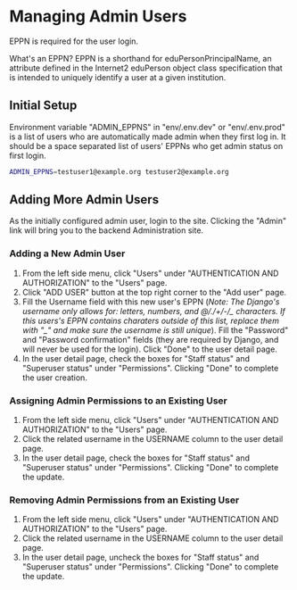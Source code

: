 # Managing Admin Users

EPPN is required for the user login.

What's an EPPN? EPPN is a shorthand for eduPersonPrincipalName, an attribute defined in the Internet2 eduPerson object class specification that is intended to uniquely identify a user at a given institution.

## Initial Setup

Environment variable "ADMIN_EPPNS" in "env/.env.dev" or "env/.env.prod" is a list of users who are automatically made admin when they first log in. It should be a space separated list of users' EPPNs who get admin status on first login.

```bash
ADMIN_EPPNS=testuser1@example.org testuser2@example.org
```

## Adding More Admin Users

As the initially configured admin user, login to the site. Clicking the "Admin" link will bring you to the backend Administration site.

### Adding a New Admin User

1. From the left side menu, click "Users" under "AUTHENTICATION AND AUTHORIZATION" to the "Users" page.
2. Click "ADD USER" button at the top right corner to the "Add user" page.
3. Fill the Username field with this new user's EPPN (*Note: The Django's username only allows for: letters, numbers, and @/./+/-/_ characters. If this users's EPPN contains charaters outside of this list, replace them with "_" and make sure the username is still unique*). Fill the "Password" and "Password confirmation" fields (they are required by Django, and will never be used for the login). Click "Done" to the user detail page.
4. In the user detail page, check the boxes for "Staff status" and "Superuser status" under "Permissions". Clicking "Done" to complete the user creation.

### Assigning Admin Permissions to an Existing User

1. From the left side menu, click "Users" under "AUTHENTICATION AND AUTHORIZATION" to the "Users" page.
2. Click the related username in the USERNAME column to the user detail page.
3. In the user detail page, check the boxes for "Staff status" and "Superuser status" under "Permissions". Clicking "Done" to complete the update.

### Removing Admin Permissions from an Existing User

1. From the left side menu, click "Users" under "AUTHENTICATION AND AUTHORIZATION" to the "Users" page.
2. Click the related username in the USERNAME column to the user detail page.
3. In the user detail page, uncheck the boxes for "Staff status" and "Superuser status" under "Permissions". Clicking "Done" to complete the update.
